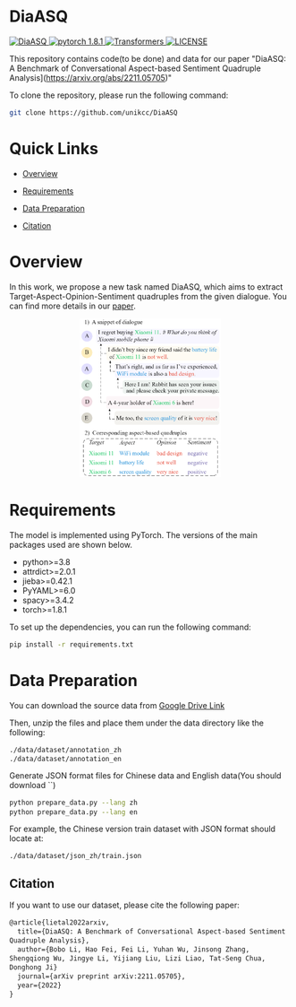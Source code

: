 <!-- <p align="center"> -->
# DiaASQ
<a href="https://github.com/unikcc/DiaASQ">
  <img src="https://img.shields.io/badge/DiaASQ-0.1-blue" alt="DiaASQ">
</a>
<a href="https://github.com/unikcc/DiaASQ" rel="nofollow">
  <img src="https://img.shields.io/badge/pytorch-1.8.1-green" alt="pytorch 1.8.1">
</a>
<a href="https://huggingface.co/docs/transformers/index" rel="nofollow">
  <img src="https://img.shields.io/badge/transformers-4.24.0-orange" alt="Transformers">
</a>
<a href="https://github.com/unikcc/DiaASQ/blob/master/LICENSE" rel="nofollow">
  <img src="https://img.shields.io/badge/LICENSE-MIT-cyan" alt="LICENSE">
</a>

<!-- </p> -->
This repository contains code(to be done) and data for our paper "DiaASQ: A Benchmark of Conversational Aspect-based Sentiment Quadruple Analysis](https://arxiv.org/abs/2211.05705)"

To clone the repository, please run the following command:

```bash
git clone https://github.com/unikcc/DiaASQ
```


# Quick Links
+ [Overview](#overview)

+ [Requirements](#requirements)

+ [Data Preparation](#data-preparation)

+ [Citation](#citation)


# Overview
In this work, we propose a new task named DiaASQ, which aims to extract Target-Aspect-Opinion-Sentiment quadruples from the given dialogue.
You can find more details in our [paper](https://arxiv.org/abs/2211.05705).
<center>
<img src="./figures/fig_sample.png" width="50%" />
</center>


# Requirements

The model is implemented using PyTorch. The versions of the main packages used are shown below.

+ python>=3.8
+ attrdict>=2.0.1
+ jieba>=0.42.1
+ PyYAML>=6.0
+ spacy>=3.4.2
+ torch>=1.8.1

To set up the dependencies, you can run the following command:
``` bash
pip install -r requirements.txt
```

# Data Preparation

You can download the source data from [Google Drive Link](https://drive.google.com/file/d/1DTRq8lVAzJev75rdFP0y7GaQnzYFwORC/view?usp=sharing)

Then, unzip the files and place them under the data directory like the following:
```
./data/dataset/annotation_zh
./data/dataset/annotation_en
```

Generate JSON format files for Chinese data and English data(You should download ``)
```bash
python prepare_data.py --lang zh
python prepare_data.py --lang en
```

For example, the Chinese version train dataset with JSON format should locate at:
```
./data/dataset/json_zh/train.json
```

## Citation
If you want to use our dataset, please cite the following paper:
```
@article{lietal2022arxiv,
  title={DiaASQ: A Benchmark of Conversational Aspect-based Sentiment Quadruple Analysis},
  author={Bobo Li, Hao Fei, Fei Li, Yuhan Wu, Jinsong Zhang, Shengqiong Wu, Jingye Li, Yijiang Liu, Lizi Liao, Tat-Seng Chua, Donghong Ji}
  journal={arXiv preprint arXiv:2211.05705},
  year={2022}
}
```